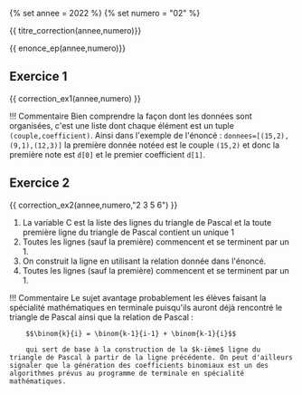 {% set annee = 2022 %}
{% set numero = "02" %}

{{ titre_correction(annee,numero)}} 

{{ enonce_ep(annee,numero)}}

## Exercice 1
{{ correction_ex1(annee,numero) }}

!!! Commentaire
    Bien comprendre la façon dont les données sont organisées, c'est une liste dont chaque élément est un tuple `(couple,coefficient)`. Ainsi dans l'exemple de l'énoncé : `donnees=[(15,2),(9,1),(12,3)]`  la première donnée notée`d` est le couple `(15,2)` et donc la première note est `d[0]` et le premier coefficient `d[1]`.

## Exercice 2

{{ correction_ex2(annee,numero,"2 3 5 6") }}


1. La variable C est la liste des lignes du triangle de Pascal et la toute première ligne du triangle de Pascal contient un unique 1
2. Toutes les lignes (sauf la première) commencent et se terminent par un 1. 
3. On construit la ligne en utilisant la relation donnée dans l'énoncé.
4. Toutes les lignes (sauf la première) commencent et se terminent par un 1. 

!!! Commentaire
        Le sujet avantage probablement les élèves faisant la spécialité mathématiques en terminale puisqu'ils auront déjà rencontré le triangle de Pascal ainsi que la relation de Pascal :

        $$\binom{k}{i} = \binom{k-1}{i-1} + \binom{k-1}{i}$$

        qui sert de base à la construction de la $k-ième$ ligne du triangle de Pascal à partir de la ligne précédente. On peut d'ailleurs signaler que la génération des coefficients binomiaux est un des algorithmes prévus au programme de terminale en spécialité mathématiques.
        